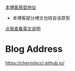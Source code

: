 [本博客原型地址](http://blog.rainyalley.com)

* 本博客部分博文也转自该原型

[点我查看英文说明](https://github.com/cherrishccl/cherrishccl.github.io/blob/master/README.md)

# Blog Address

<https://cherrishccl.github.io/>


